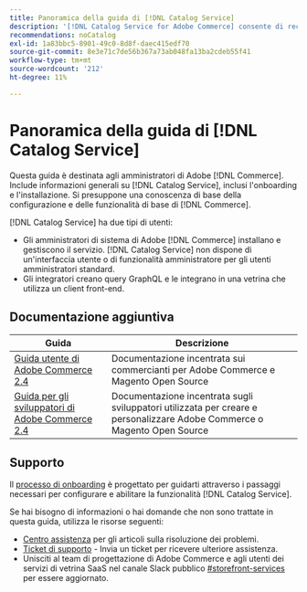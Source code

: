 ```yaml
---
title: Panoramica della guida di [!DNL Catalog Service]
description: '[!DNL Catalog Service for Adobe Commerce] consente di recuperare i contenuti delle pagine di visualizzazione dei prodotti e delle pagine dell’elenco prodotti più rapidamente rispetto alle query GraphQL native di Adobe Commerce.'
recommendations: noCatalog
exl-id: 1a83bbc5-8901-49c0-8d8f-daec415edf70
source-git-commit: 8e3e71c7de56b367a73ab048fa13ba2cdeb55f41
workflow-type: tm+mt
source-wordcount: '212'
ht-degree: 11%

---
```


# Panoramica della guida di [!DNL Catalog Service]

Questa guida è destinata agli amministratori di Adobe [!DNL Commerce]. Include informazioni generali su [!DNL Catalog Service], inclusi l&#39;onboarding e l&#39;installazione. Si presuppone una conoscenza di base della configurazione e delle funzionalità di base di [!DNL Commerce].

[!DNL Catalog Service] ha due tipi di utenti:

* Gli amministratori di sistema di Adobe [!DNL Commerce] installano e gestiscono il servizio. [!DNL Catalog Service] non dispone di un&#39;interfaccia utente o di funzionalità amministratore per gli utenti amministratori standard.
* Gli integratori creano query GraphQL e le integrano in una vetrina che utilizza un client front-end.

## Documentazione aggiuntiva

| Guida | Descrizione |
|------ | ----------- |
| [Guida utente di Adobe Commerce 2.4](https://experienceleague.adobe.com/docs/commerce.html) | Documentazione incentrata sui commercianti per Adobe Commerce e Magento Open Source |
| [Guida per gli sviluppatori di Adobe Commerce 2.4](https://developer.adobe.com/commerce/docs) | Documentazione incentrata sugli sviluppatori utilizzata per creare e personalizzare Adobe Commerce o Magento Open Source |

## Supporto

Il [processo di onboarding](https://experienceleague.adobe.com/docs/commerce/catalog-service/installation.html) è progettato per guidarti attraverso i passaggi necessari per configurare e abilitare la funzionalità [!DNL Catalog Service].

Se hai bisogno di informazioni o hai domande che non sono trattate in questa guida, utilizza le risorse seguenti:

* [Centro assistenza](https://experienceleague.adobe.com/docs/commerce-knowledge-base/kb/overview.html) per gli articoli sulla risoluzione dei problemi.
* [Ticket di supporto](https://experienceleague.adobe.com/docs/commerce-knowledge-base/kb/help-center-guide/magento-help-center-user-guide.html#submit-ticket) - Invia un ticket per ricevere ulteriore assistenza.
* Unisciti al team di progettazione di Adobe Commerce e agli utenti dei servizi di vetrina SaaS nel canale Slack pubblico [#storefront-services](https://magentocommeng.slack.com/archives/C03HVPG8RS4) per essere aggiornato.
